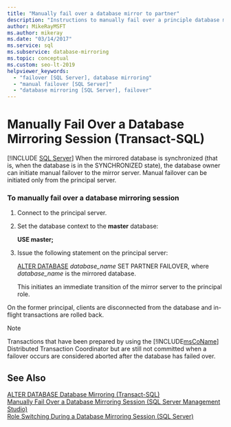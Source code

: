 ```yaml
---
title: "Manually fail over a database mirror to partner"
description: "Instructions to manually fail over a principle database mirror to a secondary partner using Transact-SQL (T-SQL)."
author: MikeRayMSFT
ms.author: mikeray
ms.date: "03/14/2017"
ms.service: sql
ms.subservice: database-mirroring
ms.topic: conceptual
ms.custom: seo-lt-2019
helpviewer_keywords:
  - "failover [SQL Server], database mirroring"
  - "manual failover [SQL Server]"
  - "database mirroring [SQL Server], failover"
---
```

# Manually Fail Over a Database Mirroring Session (Transact-SQL)
 [!INCLUDE [SQL Server](../../includes/applies-to-version/sqlserver.md)]
  When the mirrored database is synchronized (that is, when the database is in the SYNCHRONIZED state), the database owner can initiate manual failover to the mirror server. Manual failover can be initiated only from the principal server.  
  
### To manually fail over a database mirroring session  
  
1.  Connect to the principal server.  
  
2.  Set the database context to the **master** database:  
  
     **USE master;**  
  
3.  Issue the following statement on the principal server:  
  
     [ALTER DATABASE](../../t-sql/statements/alter-database-transact-sql-database-mirroring.md) *database_name* SET PARTNER FAILOVER, where *database_name* is the mirrored database.  
  
     This initiates an immediate transition of the mirror server to the principal role.  
  
 On the former principal, clients are disconnected from the database and in-flight transactions are rolled back.  
  
> [!NOTE]  
>  Transactions that have been prepared by using the [!INCLUDE[msCoName](../../includes/msconame-md.md)] Distributed Transaction Coordinator but are still not committed when a failover occurs are considered aborted after the database has failed over.  
  
## See Also  
 [ALTER DATABASE Database Mirroring &#40;Transact-SQL&#41;](../../t-sql/statements/alter-database-transact-sql-database-mirroring.md)   
 [Manually Fail Over a Database Mirroring Session &#40;SQL Server Management Studio&#41;](../../database-engine/database-mirroring/manually-fail-over-a-database-mirroring-session-sql-server-management-studio.md)   
 [Role Switching During a Database Mirroring Session &#40;SQL Server&#41;](../../database-engine/database-mirroring/role-switching-during-a-database-mirroring-session-sql-server.md)  
  
  
